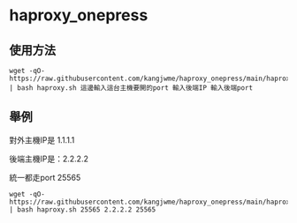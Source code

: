 # haproxy_onepress

## 使用方法

```
wget -qO- https://raw.githubusercontent.com/kangjwme/haproxy_onepress/main/haproxy.sh | bash haproxy.sh 這邊輸入這台主機要開的port 輸入後端IP 輸入後端port
```

## 舉例

對外主機IP是 1.1.1.1

後端主機IP是：2.2.2.2

統一都走port 25565

```
wget -qO- https://raw.githubusercontent.com/kangjwme/haproxy_onepress/main/haproxy.sh | bash haproxy.sh 25565 2.2.2.2 25565
```
